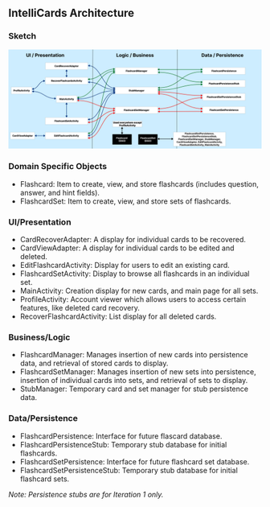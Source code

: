 ## IntelliCards Architecture

### Sketch

![Alt text](<IntelliCards Design.png>)

### Domain Specific Objects

- Flashcard: Item to create, view, and store flashcards (includes question, answer, and hint fields). 
- FlashcardSet: Item to create, view, and store sets of flashcards.

### UI/Presentation

- CardRecoverAdapter: A display for individual cards to be recovered.
- CardViewAdapter: A display for individual cards to be edited and deleted.
- EditFlashcardActivity: Display for users to edit an existing card.
- FlashcardSetActivity: Display to browse all flashcards in an individual set.
- MainActivity: Creation display for new cards, and main page for all sets.
- ProfileActivity: Account viewer which allows users to access certain features, like deleted card recovery.
- RecoverFlashcardActivity: List display for all deleted cards.

### Business/Logic

- FlashcardManager: Manages insertion of new cards into persistence data, and retrieval of stored cards to display.
- FlashcardSetManager: Manages insertion of new sets into persistence, insertion of individual cards into sets, and retrieval of sets to display.
- StubManager: Temporary card and set manager for stub persistence data.

### Data/Persistence

- FlashcardPersistence: Interface for future flascard database.
- FlashcardPersistenceStub: Temporary stub database for initial flashcards.
- FlashcardSetPersistence: Interface for future flashcard set database.
- FlashcardSetPersistenceStub: Temporary stub database for initial flashcard sets.

*Note: Persistence stubs are for Iteration 1 only.*
